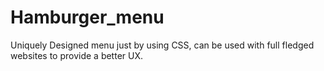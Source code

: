 # Hamburger_menu
Uniquely Designed menu just by using CSS, can be used with full fledged websites to provide a better UX.



